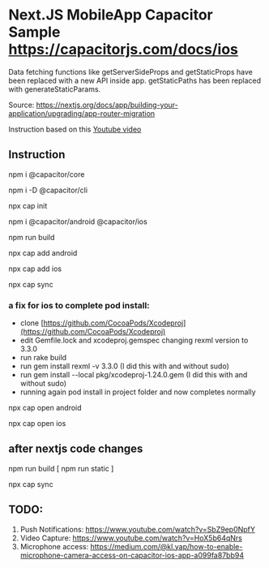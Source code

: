 Next.JS MobileApp Capacitor Sample
https://capacitorjs.com/docs/ios
===========

Data fetching functions like getServerSideProps and getStaticProps have been replaced with a new API inside app. getStaticPaths has been replaced with generateStaticParams.

Source: https://nextjs.org/docs/app/building-your-application/upgrading/app-router-migration



Instruction based on this [Youtube video](https://www.youtube.com/watch?v=S55BrlnLup8&t=552s)


Instruction
-------------

npm i @capacitor/core

npm i -D @capacitor/cli

npx cap init

npm i @capacitor/android @capacitor/ios

npm run build

npx cap add android

npx cap add ios

npx cap sync

### a fix for ios to complete pod install:
* clone [https://github.com/CocoaPods/Xcodeproj](https://github.com/CocoaPods/Xcodeproj)
* edit Gemfile.lock and xcodeproj.gemspec changing rexml version to 3.3.0
* run rake build
* run gem install rexml -v 3.3.0 (I did this with and without sudo)
* run gem install --local pkg/xcodeproj-1.24.0.gem (I did this with and without sudo)
* running again pod install in project folder and now completes normally


npx cap open android

npx cap open ios

after nextjs code changes
------------

npm run build [ npm run static ]

npx cap sync

TODO:
------------
1. Push Notifications: https://www.youtube.com/watch?v=SbZ9ep0NpfY
2. Video Capture: https://www.youtube.com/watch?v=HoX5b64qNrs
2. Microphone access: https://medium.com/@kl.yap/how-to-enable-microphone-camera-access-on-capacitor-ios-app-a099fa87bb94

